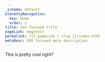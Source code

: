 ```yaml
---
_schema: default
eleventyNavigation:
  key: Home
  order: 1
title: Seo focused title
pageLink: megatest
permalink: /{{ pageLink | slug }}/index.html
metaDesc: SEO focused meta description
---
```

This is pretty cool right?